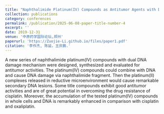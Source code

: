 ```yaml
---
title: "Naphthalimide Platinum(IV) Compounds as Antitumor Agents with Dual DNA Damage Mechanism to Overcome Cisplatin Resistance"
collection: publications
category: conferences
permalink: /publication/2025-06-08-paper-title-number-4
excerpt: ''
date: 2019-12-31
venue: '中原药学国际论坛,郑州'
paperurl: 'https://Zuojie-Li.github.io/files/paper1.pdf'
citation: '李作杰, 陈延，王庆鹏.'
---
```

A new series of naphthalimide platinum(IV) compounds with dual DNA damage mechanism were designed, synthesized and evaluated for antitumor activities. The platinum(IV) compounds could combine with DNA and cause DNA damage via naphthalimide fragment. Then the platinum(II) complexes released in reductive microenvironment would cause remarkable secondary DNA lesions. Some title compounds exhibit good antitumor activities and are of great potential in overcoming the drug resistance of cisplatin. Moreover, the accumulation of the tested platinum(IV) compounds in whole cells and DNA is remarkably enhanced in comparison with cisplatin and oxaliplatin. 
